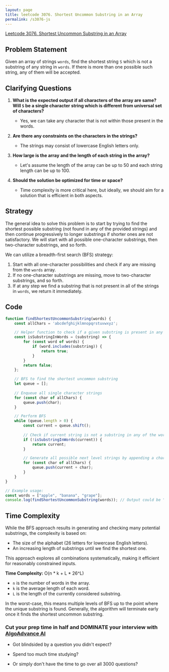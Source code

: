 ```yaml
---
layout: page
title: leetcode 3076. Shortest Uncommon Substring in an Array
permalink: /s3076-js
---
```

[Leetcode 3076. Shortest Uncommon Substring in an Array](https://algoadvance.github.io/algoadvance/l3076)
## Problem Statement

Given an array of strings `words`, find the shortest string `S` which is not a substring of any string in `words`. If there is more than one possible such string, any of them will be accepted.

## Clarifying Questions
1. **What is the expected output if all characters of the array are same? Will `S` be a single character string which is different from universal set of characters?**
   - Yes, we can take any character that is not within those present in the words.

2. **Are there any constraints on the characters in the strings?**
   - The strings may consist of lowercase English letters only.

3. **How large is the array and the length of each string in the array?**
   - Let's assume the length of the array can be up to 50 and each string length can be up to 100.

4. **Should the solution be optimized for time or space?**
   - Time complexity is more critical here, but ideally, we should aim for a solution that is efficient in both aspects.

## Strategy

The general idea to solve this problem is to start by trying to find the shortest possible substring (not found in any of the provided strings) and then continue progressively to longer substrings if shorter ones are not satisfactory. We will start with all possible one-character substrings, then two-character substrings, and so forth.

We can utilize a breadth-first search (BFS) strategy:
1. Start with all one-character possibilities and check if any are missing from the `words` array.
2. If no one-character substrings are missing, move to two-character substrings, and so forth.
3. If at any step we find a substring that is not present in all of the strings in `words`, we return it immediately.

## Code

```javascript
function findShortestUncommonSubstring(words) {
    const allChars = 'abcdefghijklmnopqrstuvwxyz';

    // Helper function to check if a given substring is present in any of the words
    const isSubstringInWords = (substring) => {
        for (const word of words) {
            if (word.includes(substring)) {
                return true;
            }
        }
        return false;
    };

    // BFS to find the shortest uncommon substring
    let queue = [];
    
    // Enqueue all single character strings
    for (const char of allChars) {
        queue.push(char);
    }

    // Perform BFS
    while (queue.length > 0) {
        const current = queue.shift();
        
        // Check if current string is not a substring in any of the words
        if (!isSubstringInWords(current)) {
            return current;
        }

        // Generate all possible next level strings by appending a character
        for (const char of allChars) {
            queue.push(current + char);
        }
    }
}

// Example usage:
const words = ["apple", "banana", "grape"];
console.log(findShortestUncommonSubstring(words)); // Output could be "f" (or any other character not in the words)
```

## Time Complexity

While the BFS approach results in generating and checking many potential substrings, the complexity is based on:
- The size of the alphabet (26 letters for lowercase English letters).
- An increasing length of substrings until we find the shortest one.

This approach explores all combinations systematically, making it efficient for reasonably constrained inputs.

**Time Complexity:** O(n * k + L * 26^L)
- `n` is the number of words in the array.
- `k` is the average length of each word.
- `L` is the length of the currently considered substring.

In the worst-case, this means multiple levels of BFS up to the point where the unique substring is found. Generally, the algorithm will terminate early once it finds the shortest uncommon substring.


### Cut your prep time in half and DOMINATE your interview with [AlgoAdvance AI](https://algoAdvance.com)

- Got blindsided by a question you didn't expect?

- Spend too much time studying?

- Or simply don't have the time to go over all 3000 questions?

